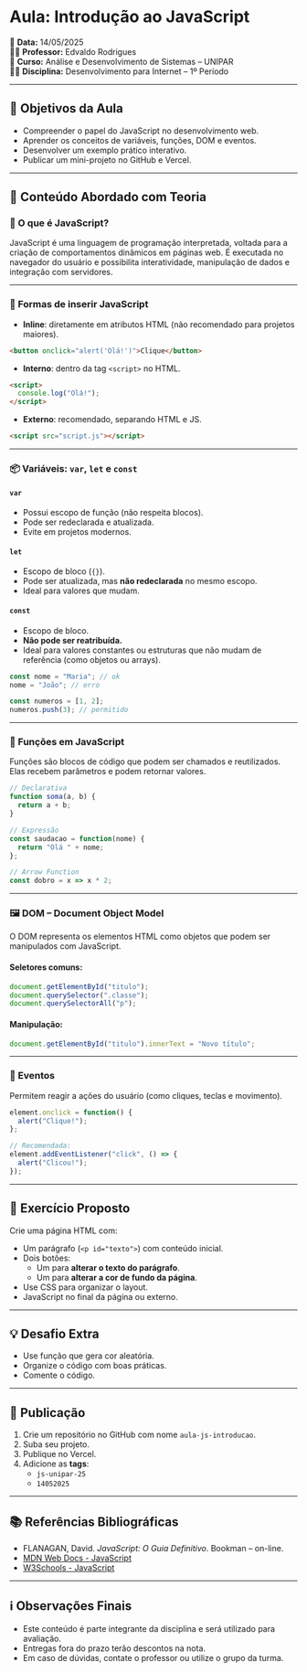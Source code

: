 # Aula: Introdução ao JavaScript

📅 **Data:** 14/05/2025  
👨‍🏫 **Professor:** Edvaldo Rodrigues  
🏫 **Curso:** Análise e Desenvolvimento de Sistemas – UNIPAR  
🧑‍💻 **Disciplina:** Desenvolvimento para Internet – 1º Período

---

## 🎯 Objetivos da Aula

- Compreender o papel do JavaScript no desenvolvimento web.
- Aprender os conceitos de variáveis, funções, DOM e eventos.
- Desenvolver um exemplo prático interativo.
- Publicar um mini-projeto no GitHub e Vercel.

---

## 🧠 Conteúdo Abordado com Teoria

### 📌 O que é JavaScript?

JavaScript é uma linguagem de programação interpretada, voltada para a criação de comportamentos dinâmicos em páginas web. É executada no navegador do usuário e possibilita interatividade, manipulação de dados e integração com servidores.

---

### 🧱 Formas de inserir JavaScript

- **Inline**: diretamente em atributos HTML (não recomendado para projetos maiores).
```html
<button onclick="alert('Olá!')">Clique</button>
```

- **Interno**: dentro da tag `<script>` no HTML.
```html
<script>
  console.log("Olá!");
</script>
```

- **Externo**: recomendado, separando HTML e JS.
```html
<script src="script.js"></script>
```

---

### 📦 Variáveis: `var`, `let` e `const`

#### `var`
- Possui escopo de função (não respeita blocos).
- Pode ser redeclarada e atualizada.
- Evite em projetos modernos.

#### `let`
- Escopo de bloco (`{}`).
- Pode ser atualizada, mas **não redeclarada** no mesmo escopo.
- Ideal para valores que mudam.

#### `const`
- Escopo de bloco.
- **Não pode ser reatribuída.**
- Ideal para valores constantes ou estruturas que não mudam de referência (como objetos ou arrays).

```js
const nome = "Maria"; // ok
nome = "João"; // erro

const numeros = [1, 2];
numeros.push(3); // permitido
```

---

### 🧩 Funções em JavaScript

Funções são blocos de código que podem ser chamados e reutilizados. Elas recebem parâmetros e podem retornar valores.

```js
// Declarativa
function soma(a, b) {
  return a + b;
}

// Expressão
const saudacao = function(nome) {
  return "Olá " + nome;
};

// Arrow Function
const dobro = x => x * 2;
```

---

### 🖼 DOM – Document Object Model

O DOM representa os elementos HTML como objetos que podem ser manipulados com JavaScript.

#### Seletores comuns:

```js
document.getElementById("titulo");
document.querySelector(".classe");
document.querySelectorAll("p");
```

#### Manipulação:

```js
document.getElementById("titulo").innerText = "Novo título";
```

---

### 🎯 Eventos

Permitem reagir a ações do usuário (como cliques, teclas e movimento).

```js
element.onclick = function() {
  alert("Clique!");
};

// Recomendada:
element.addEventListener("click", () => {
  alert("Clicou!");
});
```

---

## 🧪 Exercício Proposto

Crie uma página HTML com:

- Um parágrafo (`<p id="texto">`) com conteúdo inicial.
- Dois botões:
  - Um para **alterar o texto do parágrafo**.
  - Um para **alterar a cor de fundo da página**.
- Use CSS para organizar o layout.
- JavaScript no final da página ou externo.

---

## 💡 Desafio Extra

- Use função que gera cor aleatória.
- Organize o código com boas práticas.
- Comente o código.

---

## 🚀 Publicação

1. Crie um repositório no GitHub com nome `aula-js-introducao`.
2. Suba seu projeto.
3. Publique no Vercel.
4. Adicione as **tags**:
   - `js-unipar-25`
   - `14052025`

---

## 📚 Referências Bibliográficas

- FLANAGAN, David. *JavaScript: O Guia Definitivo*. Bookman – on-line.
- [MDN Web Docs - JavaScript](https://developer.mozilla.org/pt-BR/docs/Web/JavaScript)
- [W3Schools - JavaScript](https://www.w3schools.com/js/)

---

## ℹ️ Observações Finais

- Este conteúdo é parte integrante da disciplina e será utilizado para avaliação.
- Entregas fora do prazo terão descontos na nota.
- Em caso de dúvidas, contate o professor ou utilize o grupo da turma.

